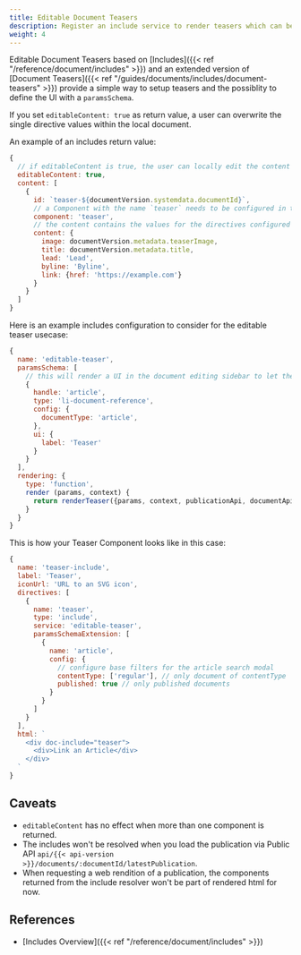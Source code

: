 ```yaml
---
title: Editable Document Teasers
description: Register an include service to render teasers which can be edited on the page they are embedded in
weight: 4
---
```


Editable Document Teasers based on [Includes]({{< ref "/reference/document/includes" >}}) and an extended version of [Document Teasers]({{< ref "/guides/documents/includes/document-teasers" >}}) provide a simple way to setup teasers and the possiblity to define the UI with a `paramsSchema`.

If you set `editableContent: true` as return value, a user can overwrite the single directive values within the local document.

An example of an includes return value:

```js
{
  // if editableContent is true, the user can locally edit the content
  editableContent: true,
  content: [
    {
      id: `teaser-${documentVersion.systemdata.documentId}`,
      // a Component with the name `teaser` needs to be configured in the design
      component: 'teaser',
      // the content contains the values for the directives configured on the `teaser` component
      content: {
        image: documentVersion.metadata.teaserImage,
        title: documentVersion.metadata.title,
        lead: 'Lead',
        byline: 'Byline',
        link: {href: 'https://example.com'}
      }
    }
  ]
}
```

Here is an example includes configuration to consider for the editable teaser usecase:

```js
{
  name: 'editable-teaser',
  paramsSchema: [
    // this will render a UI in the document editing sidebar to let the User select an article
    {
      handle: 'article',
      type: 'li-document-reference',
      config: {
        documentType: 'article',
      },
      ui: {
        label: 'Teaser'
      }
    }
  ],
  rendering: {
    type: 'function',
    render (params, context) {
      return renderTeaser({params, context, publicationApi, documentApi})
    }
  }
}
```

This is how your Teaser Component looks like in this case:

```js
{
  name: 'teaser-include',
  label: 'Teaser',
  iconUrl: 'URL to an SVG icon',
  directives: [
    {
      name: 'teaser',
      type: 'include',
      service: 'editable-teaser',
      paramsSchemaExtension: [
        {
          name: 'article',
          config: {
            // configure base filters for the article search modal
            contentType: ['regular'], // only document of contentType 'regular'
            published: true // only published documents
          }
        }
      ]
    }
  ],
  html: `
    <div doc-include="teaser">
      <div>Link an Article</div>
    </div>
  `
}
```

## Caveats

- `editableContent` has no effect when more than one component is returned.
- The includes won't be resolved when you load the publication via Public API `api/{{< api-version >}}/documents/:documentId/latestPublication`.
- When requesting a web rendition of a publication, the components returned from the include resolver won't be part of rendered html for now.

## References

- [Includes Overview]({{< ref "/reference/document/includes" >}})
